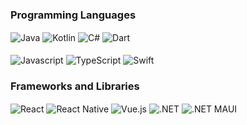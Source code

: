 
### Programming Languages
<div style="display: inline_block">
  <img align="center" alt="Java" src="https://img.shields.io/badge/Java-007396?style=for-the-badge&logo=java&logoColor=white"/>
  <img align="center" alt="Kotlin" src="https://img.shields.io/badge/Kotlin-0095D5?style=for-the-badge&logo=kotlin&logoColor=white"/>
  <img align="center" alt="C#" src="https://img.shields.io/badge/C%23-239120?style=for-the-badge&logo=c-sharp&logoColor=white" />
  <img align="center" alt="Dart" src="https://img.shields.io/badge/Dart-0175C2?style=for-the-badge&logo=dart&logoColor=white"/>
  <br/><br/>
  <img align="center" alt="Javascript" src="https://img.shields.io/badge/JavaScript-F7DF1E?style=for-the-badge&logo=javascript&logoColor=black"/>
  <img align="center" alt="TypeScript" src="https://img.shields.io/badge/TypeScript-3178C6?style=for-the-badge&logo=typescript&logoColor=white"/>
  <img align="center" alt="Swift" src="https://img.shields.io/badge/Swift-FA7343?style=for-the-badge&logo=swift&logoColor=white"/>
</div>

### Frameworks and Libraries
<div style="display: inline_block">
  <img align="center" alt="React" src="https://img.shields.io/badge/React-61DAFB?style=for-the-badge&logo=react&logoColor=white"/>
  <img align="center" alt="React Native" src="https://img.shields.io/badge/React_Native-61DAFB?style=for-the-badge&logo=react&logoColor=white"/>
  <img align="center" alt="Vue.js" src="https://img.shields.io/badge/Vue.js-4FC08D?style=for-the-badge&logo=vue.js&logoColor=white"/>
  <img align="center" alt=".NET" src="https://img.shields.io/badge/.NET-512BD4?style=for-the-badge&logo=.net&logoColor=white" />
  <img align="center" alt=".NET MAUI" src="https://img.shields.io/badge/.NET_MAUI-512BD4?style=for-the-badge&logo=.net&logoColor=white" />
</div>
